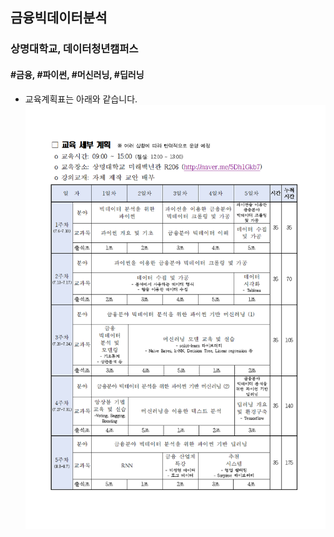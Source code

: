## 금융빅데이터분석
### 상명대학교, 데이터청년캠퍼스
#### #금융, #파이썬, #머신러닝, #딥러닝

- 교육계획표는 아래와 같습니다.
![education_planner](./img/planner.png)